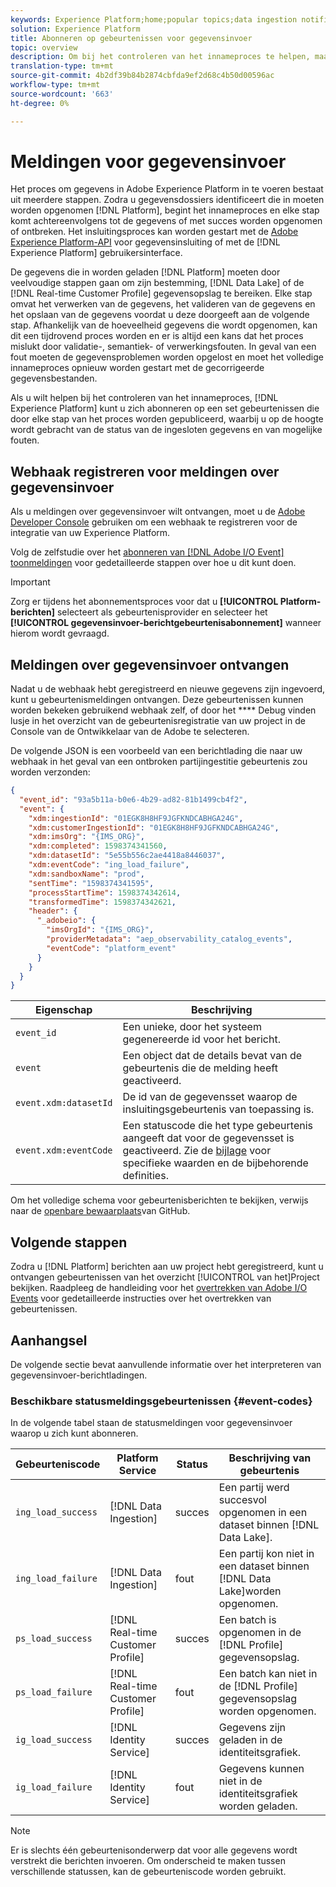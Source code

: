 ```yaml
---
keywords: Experience Platform;home;popular topics;data ingestion notifications;notifications;subscribe events;data ingestion status events;status events;subscribe;status notifications;
solution: Experience Platform
title: Abonneren op gebeurtenissen voor gegevensinvoer
topic: overview
description: Om bij het controleren van het innameproces te helpen, maakt Adobe Experience Platform het mogelijk om aan een reeks gebeurtenissen in te tekenen die door elke stap van het proces worden gepubliceerd, die u op de hoogte brengen van de status van de opgenomen gegevens en om het even welke mogelijke mislukkingen.
translation-type: tm+mt
source-git-commit: 4b2df39b84b2874cbfda9ef2d68c4b50d00596ac
workflow-type: tm+mt
source-wordcount: '663'
ht-degree: 0%

---
```



# Meldingen voor gegevensinvoer

Het proces om gegevens in Adobe Experience Platform in te voeren bestaat uit meerdere stappen. Zodra u gegevensdossiers identificeert die in moeten worden opgenomen [!DNL Platform], begint het innameproces en elke stap komt achtereenvolgens tot de gegevens of met succes worden opgenomen of ontbreken. Het insluitingsproces kan worden gestart met de [Adobe Experience Platform-API](https://www.adobe.io/apis/experienceplatform/home/api-reference.html#!acpdr/swagger-specs/ingest-api.yaml) voor gegevensinsluiting of met de [!DNL Experience Platform] gebruikersinterface.

De gegevens die in worden geladen [!DNL Platform] moeten door veelvoudige stappen gaan om zijn bestemming, [!DNL Data Lake] of de [!DNL Real-time Customer Profile] gegevensopslag te bereiken. Elke stap omvat het verwerken van de gegevens, het valideren van de gegevens en het opslaan van de gegevens voordat u deze doorgeeft aan de volgende stap. Afhankelijk van de hoeveelheid gegevens die wordt opgenomen, kan dit een tijdrovend proces worden en er is altijd een kans dat het proces mislukt door validatie-, semantiek- of verwerkingsfouten. In geval van een fout moeten de gegevensproblemen worden opgelost en moet het volledige innameproces opnieuw worden gestart met de gecorrigeerde gegevensbestanden.

Als u wilt helpen bij het controleren van het innameproces, [!DNL Experience Platform] kunt u zich abonneren op een set gebeurtenissen die door elke stap van het proces worden gepubliceerd, waarbij u op de hoogte wordt gebracht van de status van de ingesloten gegevens en van mogelijke fouten.

## Webhaak registreren voor meldingen over gegevensinvoer

Als u meldingen over gegevensinvoer wilt ontvangen, moet u de [Adobe Developer Console](https://www.adobe.com/go/devs_console_ui) gebruiken om een webhaak te registreren voor de integratie van uw Experience Platform.

Volg de zelfstudie over het [abonneren van [!DNL Adobe I/O Event] toonmeldingen](../../observability/notifications/subscribe.md) voor gedetailleerde stappen over hoe u dit kunt doen.

>[!IMPORTANT]
>
>Zorg er tijdens het abonnementsproces voor dat u **[!UICONTROL Platform-berichten]** selecteert als gebeurtenisprovider en selecteer het **[!UICONTROL gegevensinvoer-berichtgebeurtenisabonnement]** wanneer hierom wordt gevraagd.

## Meldingen over gegevensinvoer ontvangen

Nadat u de webhaak hebt geregistreerd en nieuwe gegevens zijn ingevoerd, kunt u gebeurtenismeldingen ontvangen. Deze gebeurtenissen kunnen worden bekeken gebruikend webhaak zelf, of door het **** Debug vinden lusje in het overzicht van de gebeurtenisregistratie van uw project in de Console van de Ontwikkelaar van de Adobe te selecteren.

De volgende JSON is een voorbeeld van een berichtlading die naar uw webhaak in het geval van een ontbroken partijingestitie gebeurtenis zou worden verzonden:

```json
{
  "event_id": "93a5b11a-b0e6-4b29-ad82-81b1499cb4f2",
  "event": {
    "xdm:ingestionId": "01EGK8H8HF9JGFKNDCABHGA24G",
    "xdm:customerIngestionId": "01EGK8H8HF9JGFKNDCABHGA24G",
    "xdm:imsOrg": "{IMS_ORG}",
    "xdm:completed": 1598374341560,
    "xdm:datasetId": "5e55b556c2ae4418a8446037",
    "xdm:eventCode": "ing_load_failure",
    "xdm:sandboxName": "prod",
    "sentTime": "1598374341595",
    "processStartTime": 1598374342614,
    "transformedTime": 1598374342621,
    "header": {
      "_adobeio": {
        "imsOrgId": "{IMS_ORG}",
        "providerMetadata": "aep_observability_catalog_events",
        "eventCode": "platform_event"
      }
    }
  }
}
```

| Eigenschap | Beschrijving |
| --- | --- |
| `event_id` | Een unieke, door het systeem gegenereerde id voor het bericht. |
| `event` | Een object dat de details bevat van de gebeurtenis die de melding heeft geactiveerd. |
| `event.xdm:datasetId` | De id van de gegevensset waarop de insluitingsgebeurtenis van toepassing is. |
| `event.xdm:eventCode` | Een statuscode die het type gebeurtenis aangeeft dat voor de gegevensset is geactiveerd. Zie de [bijlage](#event-codes) voor specifieke waarden en de bijbehorende definities. |

Om het volledige schema voor gebeurtenisberichten te bekijken, verwijs naar de [openbare bewaarplaats](https://github.com/adobe/xdm/blob/master/schemas/notifications/ingestion.schema.json)van GitHub.

## Volgende stappen

Zodra u [!DNL Platform] berichten aan uw project hebt geregistreerd, kunt u ontvangen gebeurtenissen van het overzicht [!UICONTROL van het]Project bekijken. Raadpleeg de handleiding voor het [overtrekken van Adobe I/O Events](https://www.adobe.io/apis/experienceplatform/events/docs.html#!adobedocs/adobeio-events/master/support/tracing.md) voor gedetailleerde instructies over het overtrekken van gebeurtenissen.

## Aanhangsel

De volgende sectie bevat aanvullende informatie over het interpreteren van gegevensinvoer-berichtladingen.

### Beschikbare statusmeldingsgebeurtenissen {#event-codes}

In de volgende tabel staan de statusmeldingen voor gegevensinvoer waarop u zich kunt abonneren.

| Gebeurteniscode | Platform Service | Status | Beschrijving van gebeurtenis |
| --- | ---------------- | ------ | ----------------- |
| `ing_load_success` | [!DNL Data Ingestion] | succes | Een partij werd succesvol opgenomen in een dataset binnen [!DNL Data Lake]. |
| `ing_load_failure` | [!DNL Data Ingestion] | fout | Een partij kon niet in een dataset binnen [!DNL Data Lake]worden opgenomen. |
| `ps_load_success` | [!DNL Real-time Customer Profile] | succes | Een batch is opgenomen in de [!DNL Profile] gegevensopslag. |
| `ps_load_failure` | [!DNL Real-time Customer Profile] | fout | Een batch kan niet in de [!DNL Profile] gegevensopslag worden opgenomen. |
| `ig_load_success` | [!DNL Identity Service] | succes | Gegevens zijn geladen in de identiteitsgrafiek. |
| `ig_load_failure` | [!DNL Identity Service] | fout | Gegevens kunnen niet in de identiteitsgrafiek worden geladen. |

>[!NOTE]
>
>Er is slechts één gebeurtenisonderwerp dat voor alle gegevens wordt verstrekt die berichten invoeren. Om onderscheid te maken tussen verschillende statussen, kan de gebeurteniscode worden gebruikt.